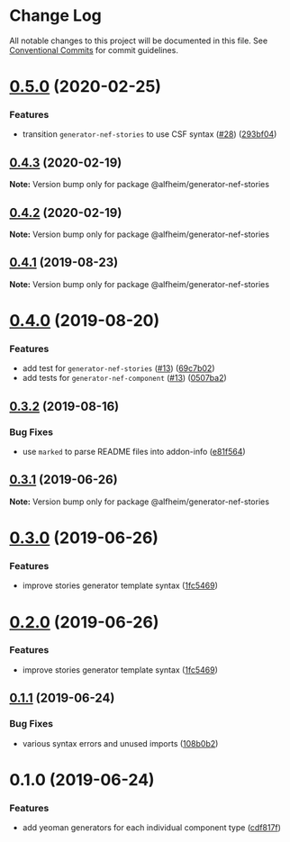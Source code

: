 # Change Log

All notable changes to this project will be documented in this file.
See [Conventional Commits](https://conventionalcommits.org) for commit guidelines.

# [0.5.0](https://github.com/Nasdaq/alfheim/compare/@alfheim/generator-nef-stories@0.4.3...@alfheim/generator-nef-stories@0.5.0) (2020-02-25)


### Features

* transition `generator-nef-stories` to use CSF syntax ([#28](https://github.com/Nasdaq/alfheim/issues/28)) ([293bf04](https://github.com/Nasdaq/alfheim/commit/293bf04))





## [0.4.3](https://github.com/Nasdaq/alfheim/compare/@alfheim/generator-nef-stories@0.4.2...@alfheim/generator-nef-stories@0.4.3) (2020-02-19)

**Note:** Version bump only for package @alfheim/generator-nef-stories





## [0.4.2](https://github.com/Nasdaq/alfheim/compare/@alfheim/generator-nef-stories@0.4.1...@alfheim/generator-nef-stories@0.4.2) (2020-02-19)

**Note:** Version bump only for package @alfheim/generator-nef-stories





## [0.4.1](https://github.com/Nasdaq/alfheim/compare/@alfheim/generator-nef-stories@0.4.0...@alfheim/generator-nef-stories@0.4.1) (2019-08-23)

**Note:** Version bump only for package @alfheim/generator-nef-stories





# [0.4.0](https://github.com/Nasdaq/alfheim/compare/@alfheim/generator-nef-stories@0.3.2...@alfheim/generator-nef-stories@0.4.0) (2019-08-20)


### Features

* add test for `generator-nef-stories` ([#13](https://github.com/Nasdaq/alfheim/issues/13)) ([69c7b02](https://github.com/Nasdaq/alfheim/commit/69c7b02))
* add tests for `generator-nef-component` ([#13](https://github.com/Nasdaq/alfheim/issues/13)) ([0507ba2](https://github.com/Nasdaq/alfheim/commit/0507ba2))





## [0.3.2](https://github.com/Nasdaq/alfheim/compare/@alfheim/generator-nef-stories@0.3.1...@alfheim/generator-nef-stories@0.3.2) (2019-08-16)


### Bug Fixes

* use `marked` to parse README files into addon-info ([e81f564](https://github.com/Nasdaq/alfheim/commit/e81f564))





## [0.3.1](https://github.com/Nasdaq/alfheim/compare/@alfheim/generator-nef-stories@0.3.0...@alfheim/generator-nef-stories@0.3.1) (2019-06-26)

**Note:** Version bump only for package @alfheim/generator-nef-stories





# [0.3.0](https://github.com/Nasdaq/alfheim/compare/@alfheim/generator-nef-stories@0.1.1...@alfheim/generator-nef-stories@0.3.0) (2019-06-26)


### Features

* improve stories generator template syntax ([1fc5469](https://github.com/Nasdaq/alfheim/commit/1fc5469))





# [0.2.0](https://github.com/Nasdaq/alfheim/compare/@alfheim/generator-nef-stories@0.1.1...@alfheim/generator-nef-stories@0.2.0) (2019-06-26)


### Features

* improve stories generator template syntax ([1fc5469](https://github.com/Nasdaq/alfheim/commit/1fc5469))





## [0.1.1](https://github.com/Nasdaq/alfheim/compare/@alfheim/generator-nef-stories@0.1.0...@alfheim/generator-nef-stories@0.1.1) (2019-06-24)


### Bug Fixes

* various syntax errors and unused imports ([108b0b2](https://github.com/Nasdaq/alfheim/commit/108b0b2))





# 0.1.0 (2019-06-24)


### Features

* add yeoman generators for each individual component type ([cdf817f](https://github.com/Nasdaq/alfheim/commit/cdf817f))
